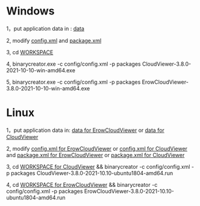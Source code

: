# Windows

1，put application data in : [data](./windows/packages/com.vendor.product/data)

2, modify [config.xml](./windows/config/config.xml) and [package.xml](./windows/packages/com.vendor.product/meta/package.xml) 

3, cd [WORKSPACE](./windows) 

4, binarycreator.exe -c config/config.xml -p packages CloudViewer-3.8.0-2021-10-10-win-amd64.exe

5, binarycreator.exe -c config/config.xml -p packages ErowCloudViewer-3.8.0-2021-10-10-win-amd64.exe


# Linux
1，put application data in: [data for ErowCloudViewer](./linux/ErowCloudViewer/packages/com.vendor.product/data) or [data for CloudViewer](./linux/CloudViewer/packages/com.vendor.product/data)

2, modify [config.xml for ErowCloudViewer](./linux/ErowCloudViewer/config/config.xml) or  [config.xml for CloudViewer](./linux/CloudViewer/config/config.xml) and [package.xml for ErowCloudViewer](./linux/ErowCloudViewer/packages/com.vendor.product/meta/package.xml) or [package.xml for CloudViewer](./linux/CloudViewer/packages/com.vendor.product/meta/package.xml) 

3, cd [WORKSPACE for CloudViewer](./linux/CloudViewer) && binarycreator -c config/config.xml -p packages CloudViewer-3.8.0-2021-10.10-ubuntu1804-amd64.run

4, cd [WORKSPACE for ErowCloudViewer](./linux/ErowCloudViewer) && binarycreator -c config/config.xml -p packages ErowCloudViewer-3.8.0-2021-10.10-ubuntu1804-amd64.run
